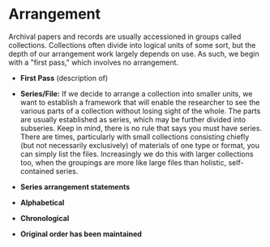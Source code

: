 # Arrangement

Archival papers and records are usually accessioned in groups called collections. Collections often divide into logical units of some sort, but the depth of our arrangement work largely depends on use. As such, we begin with a "first pass," which involves no arrangement.  

- **First Pass** (description of) 

- **Series/File:** If we decide to arrange a collection into smaller units, we want to establish a framework that will enable the researcher to see the various parts of a collection without losing sight of the whole. The parts are usually established as series, which may be further divided into subseries. Keep in mind, there is no rule that says you must have series. There are times, particularly with small collections consisting chiefly (but not necessarily exclusively) of materials of one type or format, you can simply list the files. Increasingly we do this with larger collections too, when the groupings are more like large files than holistic, self-contained series. 

- **Series arrangement statements** 

 - **Alphabetical**

- **Chronological**

- **Original order has been maintained**

